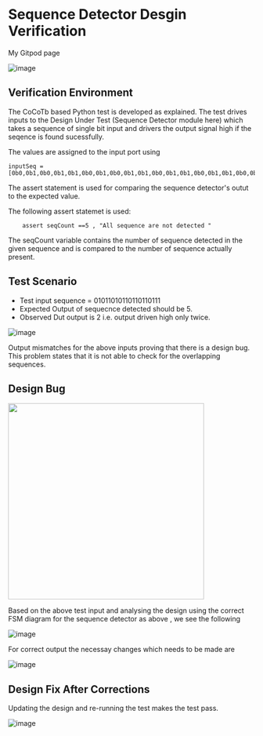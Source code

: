 # Sequence Detector Desgin Verification

My Gitpod page 

![image](https://user-images.githubusercontent.com/90963965/181357811-d014f56f-1cd4-4e7f-a80a-5c96bf5f6363.png)

## Verification Environment

The CoCoTb based Python test is developed as explained. The test drives inputs to the Design Under Test (Sequence Detector module here) which takes a sequence of single bit input and drivers the output signal high if the seqence is found sucessfully.

The values are assigned to the input port using

```
inputSeq = [0b0,0b1,0b0,0b1,0b1,0b0,0b1,0b0,0b1,0b1,0b0,0b1,0b1,0b0,0b1,0b1,0b0,0b1,0b1,0b1]
```
The assert statement is used for comparing the sequence detector's outut to the expected value.

The following assert statemet is used:

```
    assert seqCount ==5 , "All sequence are not detected "
```

The seqCount variable contains the number of sequence detected in the given sequence and is compared to the number of sequence actually present.

## Test Scenario 

- Test input sequence = 01011010110110110111
- Expected Output of sequecnce detected should be 5.
- Observed Dut output is 2 i.e. output driven high only twice.

![image](https://user-images.githubusercontent.com/90963965/181361166-342db53c-90fe-4b08-b811-9452f420a711.png)

Output mismatches for the above inputs proving that there is a design bug. This problem states that it is not able to check for the overlapping sequences.

## Design Bug

<img src ="https://user-images.githubusercontent.com/90963965/181361434-a2b08dee-d434-40d0-b4ca-67c3ad5de30c.png" width = "400" height = "400"/>


Based on the above test input and analysing the design using the correct FSM diagram for the sequence detector as above , we see the following

![image](https://user-images.githubusercontent.com/90963965/181361914-cd8a7ffd-d327-4923-b756-ef2f367e583e.png)

For correct output the necessay changes which needs to be made are 

![image](https://user-images.githubusercontent.com/90963965/181362776-b1d11b86-61e7-4315-9c59-7b4095cc7390.png)


## Design Fix After Corrections

Updating the design and re-running the test makes the test pass.

![image](https://user-images.githubusercontent.com/90963965/181362916-687519ed-0dbc-4375-bb02-097f2539155d.png)





